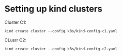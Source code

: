 # Setting up kind clusters

Cluster C1:
```
kind create cluster --config k8s/kind-config-c1.yaml
```
CLusrr C2:
```
kind create cluster --config k8s/kind-config-c2.yaml
```

